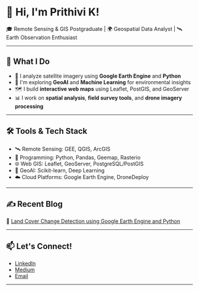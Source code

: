 # 👋 Hi, I'm Prithivi K!

🎓 Remote Sensing & GIS Postgraduate | 🌍 Geospatial Data Analyst | 🛰️ Earth Observation Enthusiast

---

## 🚀 What I Do
- 🌱 I analyze satellite imagery using **Google Earth Engine** and **Python**
- 🧠 I'm exploring **GeoAI** and **Machine Learning** for environmental insights
- 🗺️ I build **interactive web maps** using Leaflet, PostGIS, and GeoServer
- 📊 I work on **spatial analysis**, **field survey tools**, and **drone imagery processing**

---

## 🛠️ Tools & Tech Stack
- 🛰️ Remote Sensing: GEE, QGIS, ArcGIS
- 🐍 Programming: Python, Pandas, Geemap, Rasterio
- 🌐 Web GIS: Leaflet, GeoServer, PostgreSQL/PostGIS
- 🧠 GeoAI: Scikit-learn, Deep Learning
- ☁️ Cloud Platforms: Google Earth Engine, DroneDeploy

---

## ✍️ Recent Blog
📘 [Land Cover Change Detection using Google Earth Engine and Python](https://medium.com/@prithivi_k)

---

## 📫 Let's Connect!
- [LinkedIn](https://linkedin.com/in/prithivi-kuniyil/)  
- [Medium](https://medium.com/@prithivi_k)  
- [Email](mailto:prthvlumia@gmail.com)

---
